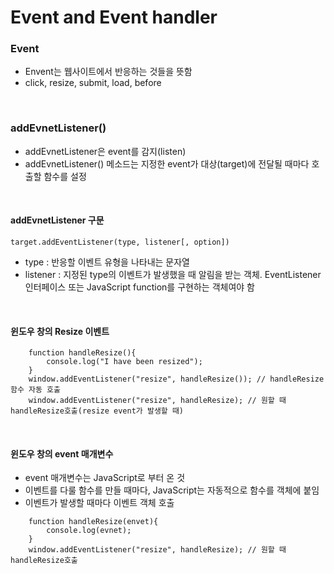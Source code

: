 # Event and Event handler

### Event 
+ Envent는 웹사이트에서 반응하는 것들을 뜻함
+ click, resize, submit, load, before
<br/>

### addEvnetListener()
+ addEvnetListener은 event를 감지(listen)
+ addEvnetListener() 메소드는 지정한 event가 대상(target)에 전달될 때마다 호출할 함수를 설정
<br/>

#### addEvnetListener 구문
~~~
target.addEventListener(type, listener[, option])
~~~
+ type : 반응할 이벤트 유형을 나타내는 문자열
+ listener : 지정된 type의 이벤트가 발생했을 때 알림을 받는 객체. EventListener 인터페이스 또는 JavaScript function를 구현하는 객체여야 함
<br/>

#### 윈도우 창의 Resize 이벤트
~~~
    function handleResize(){
        console.log("I have been resized");
    }
    window.addEventListener("resize", handleResize()); // handleResize 함수 자동 호출
    window.addEventListener("resize", handleResize); // 원할 때 handleResize호출(resize event가 발생할 때)
~~~
<br/>

#### 윈도우 창의 event 매개변수
+ event 매개변수는 JavaScript로 부터 온 것
+ 이벤트를 다룰 함수를 만들 때마다, JavaScript는 자동적으로 함수를 객체에 붙임
+ 이벤트가 발생할 때마다 이벤트 객체 호출
~~~
    function handleResize(envet){
        console.log(evnet);
    }
    window.addEventListener("resize", handleResize); // 원할 때 handleResize호출
~~~

